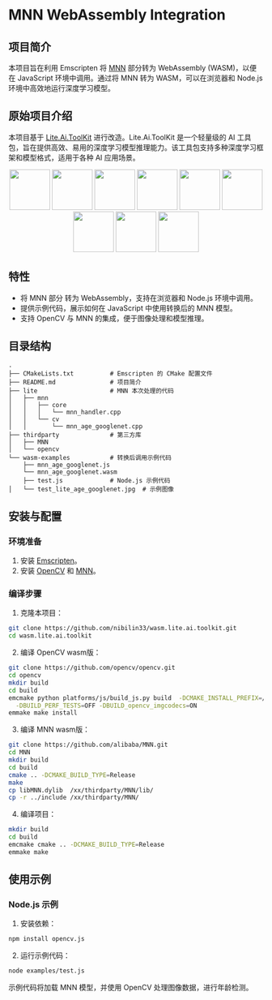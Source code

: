 # MNN WebAssembly Integration

## 项目简介

本项目旨在利用 Emscripten 将 [MNN](https://github.com/alibaba/MNN) 部分转为 WebAssembly (WASM)，以便在 JavaScript 环境中调用。通过将 MNN 转为 WASM，可以在浏览器和 Node.js 环境中高效地运行深度学习模型。

## 原始项目介绍
本项目基于 [Lite.Ai.ToolKit](https://github.com/DefTruth/lite.ai.toolkit) 进行改造。Lite.Ai.ToolKit 是一个轻量级的 AI 工具包，旨在提供高效、易用的深度学习模型推理能力。该工具包支持多种深度学习框架和模型格式，适用于各种 AI 应用场景。
<div align='center'>
  <img src='https://github.com/DefTruth/lite.ai.toolkit/assets/31974251/5b28aed1-e207-4256-b3ea-3b52f9e68aed' height="80px" width="80px">
  <img src='https://github.com/DefTruth/lite.ai.toolkit/assets/31974251/28274741-8745-4665-abff-3a384b75f7fa' height="80px" width="80px">
  <img src='https://github.com/DefTruth/lite.ai.toolkit/assets/31974251/c802858c-6899-4246-8839-5721c43faffe' height="80px" width="80px">
  <img src='https://github.com/DefTruth/lite.ai.toolkit/assets/31974251/20a18d56-297c-4c72-8153-76d4380fc9ec' height="80px" width="80px">
  <img src='https://github.com/DefTruth/lite.ai.toolkit/assets/31974251/f4dd5263-8514-4bb0-a0dd-dbe532481aff' height="80px" width="80px">
  <img src='https://github.com/DefTruth/lite.ai.toolkit/assets/31974251/b6a431d2-225b-416b-8a1e-cf9617d79a63' height="80px" width="80px">
  <img src='https://github.com/DefTruth/lite.ai.toolkit/assets/31974251/84d3ed6a-b711-4c0a-8e92-a2da05a0d04e' height="80px" width="80px">
  <img src='https://github.com/DefTruth/lite.ai.toolkit/assets/31974251/157b9e11-fc92-445b-ae0d-0d859c8663ee' height="80px" width="80px">
  <img src='https://github.com/DefTruth/lite.ai.toolkit/assets/31974251/ef0eeabe-6dbe-4837-9aad-b806a8398697' height="80px" width="80px">  
</div> 

## 特性

- 将 MNN 部分 转为 WebAssembly，支持在浏览器和 Node.js 环境中调用。
- 提供示例代码，展示如何在 JavaScript 中使用转换后的 MNN 模型。
- 支持 OpenCV 与 MNN 的集成，便于图像处理和模型推理。

## 目录结构

```
.
├── CMakeLists.txt          # Emscripten 的 CMake 配置文件
├── README.md               # 项目简介
├── lite                    # MNN 本次处理的代码
│   ├── mnn
│   │   ├── core
│   │   │   └── mnn_handler.cpp
│   │   └── cv
│   │       └── mnn_age_googlenet.cpp
├── thirdparty              # 第三方库
│   ├── MNN
│   └── opencv
└── wasm-examples           # 转换后调用示例代码
    ├── mnn_age_googlenet.js
    └── mnn_age_googlenet.wasm
    ├── test.js             # Node.js 示例代码
│   └── test_lite_age_googlenet.jpg  # 示例图像
```

## 安装与配置

### 环境准备

1. 安装 [Emscripten](https://emscripten.org/docs/getting_started/downloads.html)。
2. 安装 [OpenCV](https://opencv.org/) 和 [MNN](https://github.com/alibaba/MNN)。

### 编译步骤

1. 克隆本项目：

```sh
git clone https://github.com/nibilin33/wasm.lite.ai.toolkit.git
cd wasm.lite.ai.toolkit
```

2. 编译 OpenCV wasm版：

```sh
git clone https://github.com/opencv/opencv.git
cd opencv
mkdir build
cd build
emcmake python platforms/js/build_js.py build  -DCMAKE_INSTALL_PREFIX=/xx/thirdparty/opencv  -DBUILD_TESTS=OFF \
  -DBUILD_PERF_TESTS=OFF -DBUILD_opencv_imgcodecs=ON
emmake make install
```

3. 编译 MNN wasm版：

```sh
git clone https://github.com/alibaba/MNN.git
cd MNN
mkdir build
cd build
cmake .. -DCMAKE_BUILD_TYPE=Release
make
cp libMNN.dylib  /xx/thirdparty/MNN/lib/
cp -r ../include /xx/thirdparty/MNN/
```

4. 编译项目：

```sh
mkdir build
cd build
emcmake cmake .. -DCMAKE_BUILD_TYPE=Release
emmake make
```

## 使用示例

### Node.js 示例

1. 安装依赖：

```sh
npm install opencv.js
```

2. 运行示例代码：

```sh
node examples/test.js
```

示例代码将加载 MNN 模型，并使用 OpenCV 处理图像数据，进行年龄检测。
